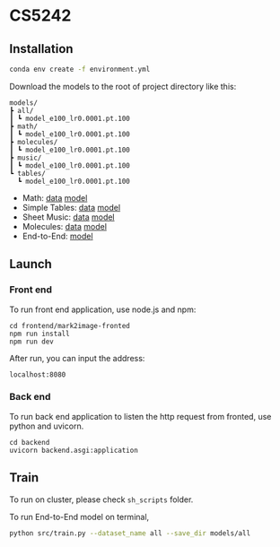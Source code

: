 # CS5242

## Installation

```bash
conda env create -f environment.yml
```

Download the models to the root of project directory like this:
```
models/
┣ all/
┃ ┗ model_e100_lr0.0001.pt.100
┣ math/
┃ ┗ model_e100_lr0.0001.pt.100
┣ molecules/
┃ ┗ model_e100_lr0.0001.pt.100
┣ music/
┃ ┗ model_e100_lr0.0001.pt.100
┗ tables/
  ┗ model_e100_lr0.0001.pt.100
```

* Math: [data](https://huggingface.co/datasets/yuntian-deng/im2latex-100k) [model](models/math/scheduled_sampling/model_e100_lr0.0001.pt.100)
* Simple Tables: [data](https://huggingface.co/datasets/yuntian-deng/im2html-100k) [model](models/tables/scheduled_sampling/model_e100_lr0.0001.pt.100)
* Sheet Music: [data](https://huggingface.co/datasets/yuntian-deng/im2ly-35k-syn) [model](music/math/scheduled_sampling/model_e100_lr0.0001.pt.100)
* Molecules: [data](https://huggingface.co/datasets/yuntian-deng/im2smiles-20k) [model](models/molecules/scheduled_sampling/model_e100_lr0.0001.pt.100)
* End-to-End: [model](https://drive.google.com/drive/folders/1v1d-jrByI84gSve-pfITU9Ij75PGtcOz?usp=drive_link)

## Launch

### Front end

To run front end application, use node.js and npm:

```shell
cd frontend/mark2image-fronted
npm run install
npm run dev
```

After run, you can input the address:

```shell
localhost:8080
```

### Back end

To run back end application to listen the http request from fronted, use python and uvicorn.

```shell
cd backend
uvicorn backend.asgi:application
```

## Train

To run on cluster, please check `sh_scripts` folder.

To run End-to-End model on terminal,
```bash
python src/train.py --dataset_name all --save_dir models/all
```

